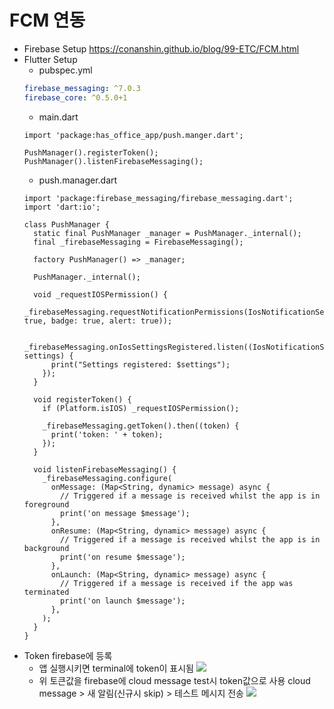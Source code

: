 FCM 연동
===

- Firebase Setup
  https://conanshin.github.io/blog/99-ETC/FCM.html
- Flutter Setup
    - pubspec.yml
    ```yml
    firebase_messaging: ^7.0.3
    firebase_core: ^0.5.0+1
    ```
    - main.dart
    ```dart=
    import 'package:has_office_app/push.manger.dart';
    
    PushManager().registerToken();
    PushManager().listenFirebaseMessaging();
    ```
    - push.manager.dart
    ```dart=
    import 'package:firebase_messaging/firebase_messaging.dart';
    import 'dart:io';

    class PushManager {
      static final PushManager _manager = PushManager._internal();
      final _firebaseMessaging = FirebaseMessaging();

      factory PushManager() => _manager;

      PushManager._internal();

      void _requestIOSPermission() {
        _firebaseMessaging.requestNotificationPermissions(IosNotificationSettings(sound: true, badge: true, alert: true));

        _firebaseMessaging.onIosSettingsRegistered.listen((IosNotificationSettings settings) {
          print("Settings registered: $settings");
        });
      }

      void registerToken() {
        if (Platform.isIOS) _requestIOSPermission();

        _firebaseMessaging.getToken().then((token) {
          print('token: ' + token);
        });
      }

      void listenFirebaseMessaging() {
        _firebaseMessaging.configure(
          onMessage: (Map<String, dynamic> message) async {
            // Triggered if a message is received whilst the app is in foreground
            print('on message $message');
          },
          onResume: (Map<String, dynamic> message) async {
            // Triggered if a message is received whilst the app is in background
            print('on resume $message');
          },
          onLaunch: (Map<String, dynamic> message) async {
            // Triggered if a message is received if the app was terminated
            print('on launch $message');
          },
        );
      }
    }
    ```
- Token firebase에 등록
    - 앱 실행시키면 terminal에 token이 표시됨
      ![](https://i.imgur.com/nmtBkvM.png)
    - 위 토큰값을 firebase에 cloud message test시 token값으로 사용
      cloud message > 새 알림(신규시 skip) > 테스트 메시지 전송
      ![](https://i.imgur.com/Co9CdCi.png)

    